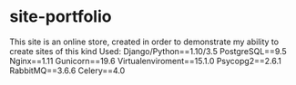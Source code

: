 # site-portfolio
This site is an online store, created in order to demonstrate my ability to create sites of this kind
Used:
  Django/Python==1.10/3.5
  PostgreSQL==9.5
  Nginx==1.11
  Gunicorn==19.6
  Virtualenviroment==15.1.0
  Psycopg2==2.6.1
  RabbitMQ==3.6.6
  Celery==4.0

